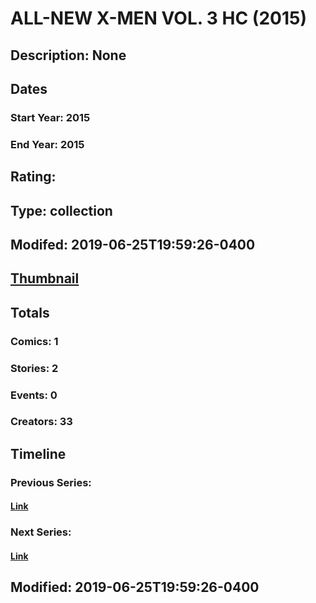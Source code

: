 # ALL-NEW X-MEN VOL. 3 HC (2015)
## Description: None
## Dates
### Start Year: 2015
### End Year: 2015
## Rating: 
## Type: collection
## Modifed: 2019-06-25T19:59:26-0400
## [Thumbnail](http://i.annihil.us/u/prod/marvel/i/mg/b/40/image_not_available.jpg)
## Totals
### Comics: 1
### Stories: 2
### Events: 0
### Creators: 33
## Timeline
### Previous Series: 
#### [Link]()
### Next Series: 
#### [Link]()
## Modified: 2019-06-25T19:59:26-0400